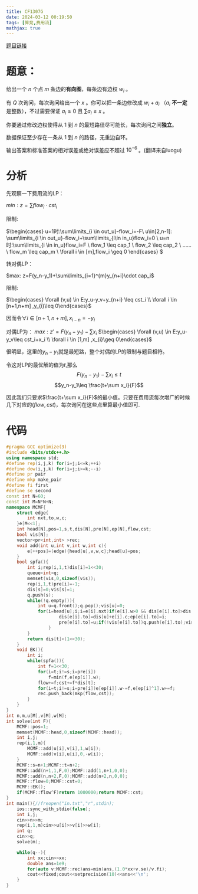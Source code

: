 ```yaml
---
title: CF1307G
date: 2024-03-12 00:19:50
tags: [算竞,费用流]
mathjax: true
---
```

[题目链接](https://codeforces.com/contest/1307/problem/G)

# 题意：


给出一个 $n$ 个点 $m$ 条边的**有向图**，每条边有边权 $w_i$ 。

有 $Q$ 次询问，每次询问给出一个 $x$ 。你可以把一条边修改成 $w_i+a_i$ （$a_i$ **不一定**是整数），不过需要保证 $a_i \geq 0$ 且 $\sum a_i \leq x$ 。

你要通过修改边权使得从 $1$ 到 $n$ 的最短路径尽可能长，每次询问之间**独立**。

数据保证至少存在一条从 $1$ 到 $n$ 的路径，无重边自环。

输出答案和标准答案的相对误差或绝对误差应不超过 $10^{-6}$ 。(翻译来自luogu)

# 分析
先观察一下费用流的LP：

$min:z=\sum flow_i \cdot cst_i$

限制:

$\begin{cases} u=1时:\sum\limits_{i \in out_u}-flow_i=-F\\ u\in[2,n-1]: \sum\limits_{i \in out_u}-flow_i+\sum\limits_{i\in in_u}flow_i=0 \\ u=n时:\sum\limits_{i \in in_u}flow_i=F \\ flow_1 \leq cap_1 \\ flow_2 \leq cap_2 \\ ...... \\ flow_m \leq cap_m \\ \forall i \in [m],flow_i \geq 0 \end{cases} $

转对偶LP：

$max: z=F(y_n-y_1)+\sum\limits_{i=1}^{m}y_{n+i}\cdot cap_i$

限制:

$\begin{cases} \forall (v,u) \in E:y_u-y_v+y_{n+i} \leq cst_i \\ \forall i \in [n+1,n+m] ,y_{i}\leq 0\end{cases}$

因而令$\forall i \in [n+1,n+m], x_{i-n}=-y_i$

对偶LP为：
$max: z'=F(y_n-y_1)-\sum x_i$
$\begin{cases} \forall (v,u) \in E:y_u-y_v\leq cst_i+x_i \\ \forall i \in [1,m] ,x_{i}\geq 0\end{cases}$

很明显，这里的$y_n-y_1$就是最短路，整个对偶的LP的限制与题目相符。


令这对LP的最优解的值为$t$,那么$$F(y_n-y_1)-\sum x_i \leq t$$
$$y_n-y_1\leq \frac{t+\sum x_i}{F}$$

因此我们只要求$\frac{t+\sum x_i}{F}$的最小值。只要在费用流每次增广的时候几下对应的$(flow,cst)$，每次询问在这些点里算最小值即可.

# 代码
```cpp
#pragma GCC optimize(3)
#include <bits/stdc++.h>
using namespace std;
#define rep(i,j,k) for(i=j;i<=k;++i)
#define dow(i,j,k) for(i=j;i>=k;--i)
#define pr pair
#define mkp make_pair
#define fi first
#define se second
const int N=60;
const int M=N*N+N;
namespace MCMF{
    struct edge{
        int nxt,to,w,c;
    }e[M<<1];
    int head[N],pos=1,s,t,dis[N],pre[N],ep[N],flow,cst;
    bool vis[N];
    vector<pr<int,int> >rec;
    void add(int u,int v,int w,int c){
        e[++pos]=(edge){head[u],v,w,c};head[u]=pos;
    }
    bool spfa(){
        int i;rep(i,1,t)dis[i]=1<<30;
        queue<int>q;
        memset(vis,0,sizeof(vis));
        rep(i,1,t)pre[i]=-1;
        dis[s]=0;vis[s]=1;
        q.push(s);
        while(!q.empty()){
            int u=q.front();q.pop();vis[u]=0;
            for(i=head[u];i;i=e[i].nxt)if(e[i].w>0 && dis[e[i].to]>dis[u]+e[i].c){
                    dis[e[i].to]=dis[u]+e[i].c;ep[e[i].to]=i;
                    pre[e[i].to]=u;if(!vis[e[i].to])q.push(e[i].to);vis[e[i].to]=1;
                }
        }
        return dis[t]<(1<<30);
    }
    void EK(){
        int i;
        while(spfa()){
            int f=1<<30;
            for(i=t;i!=s;i=pre[i])
                f=min(f,e[ep[i]].w);
            flow+=f;cst+=f*dis[t];
            for(i=t;i!=s;i=pre[i])e[ep[i]].w-=f,e[ep[i]^1].w+=f;
            rec.push_back(mkp(flow,cst));
        }
    }
}
int n,m,u[M],v[M],w[M];
int solve(int F){
    MCMF::pos=1;
    memset(MCMF::head,0,sizeof(MCMF::head));
    int i,j;
    rep(i,1,m){
        MCMF::add(u[i],v[i],1,w[i]);
        MCMF::add(v[i],u[i],0,-w[i]);
    }
    MCMF::s=n+1;MCMF::t=n+2;
    MCMF::add(n+1,1,F,0);MCMF::add(1,n+1,0,0);
    MCMF::add(n,n+2,F,0);MCMF::add(n+2,n,0,0);
    MCMF::flow=0;MCMF::cst=0;
    MCMF::EK();
    if(MCMF::flow^F)return 1000000;return MCMF::cst;
}
int main(){//freopen("in.txt","r",stdin);
    ios::sync_with_stdio(false);
    int i,j;
    cin>>n>>m;
    rep(i,1,m)cin>>u[i]>>v[i]>>w[i];
    int q;
    cin>>q;
    solve(m);

    while(q--){
        int xx;cin>>xx;
        double ans=1e9;
        for(auto v:MCMF::rec)ans=min(ans,(1.0*xx+v.se)/v.fi);
        cout<<fixed;cout<<setprecision(10)<<ans<<'\n';
    }
}
```